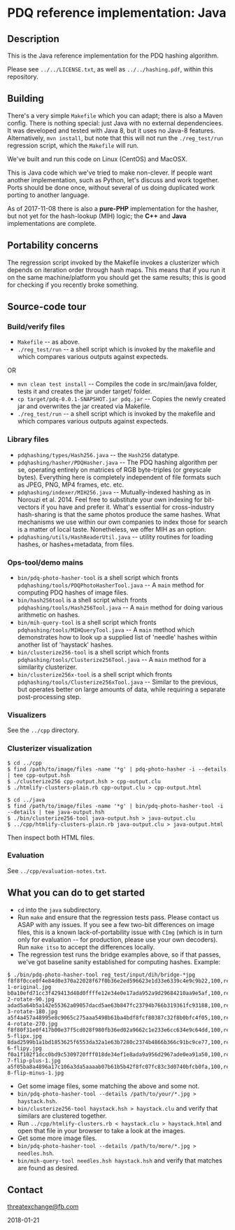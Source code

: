 # PDQ reference implementation: Java

## Description

This is the Java reference implementation for the PDQ hashing algorithm.

Please see `../../LICENSE.txt`, as well as `../../hashing.pdf`, within this repository.

## Building

There's a very simple `Makefile` which you can adapt; there is also a Maven config.  There is nothing special: just Java with no external dependenciees. It was developed and tested with Java 8, but it uses no Java-8 features. Alternatively, `mvn install`, but note that this will not run the `./reg_test/run` regression script, which the `Makefile` will run.

We've built and run this code on Linux (CentOS) and MacOSX.


This is Java code which we've tried to make non-clever. If people want another implementation, such as Python, let's discuss and work together. Ports should be done once, without several of us doing duplicated work porting to another language. 

As of 2017-11-08 there is also a **pure-PHP** implementation for the hasher, but not yet for the hash-lookup (MIH) logic; the **C++** and **Java** implementations are complete.

## Portability concerns

The regression script invoked by the Makefile invokes a clusterizer which depends on iteration order through hash maps. This means that if you run it on the same machine/platform you should get the same results; this is good for checking if you recently broke something.

## Source-code tour

### Build/verify files

* `Makefile` -- as above.
* `./reg_test/run` -- a shell script which is invoked by the makefile and which compares various outputs against expecteds.

OR

* `mvn clean test install` -- Compiles the code in src/main/java folder, tests it and creates the jar under target/ folder.
* `cp target/pdq-0.0.1-SNAPSHOT.jar pdq.jar` -- Copies the newly created jar and overwrites the jar created via Makefile.
* `./reg_test/run` -- a shell script which is invoked by the makefile and which compares various outputs against expecteds.

### Library files

* `pdqhashing/types/Hash256.java` -- the `Hash256` datatype.
* `pdqhashing/hasher/PDQHasher.java` -- The PDQ hashing algorithm per se, operating entirely on matrices of RGB byte-triples (or greyscale bytes). Everything here is completely independent of file formats such as JPEG, PNG, MP4 frames, etc. etc.
* `pdqhashing/indexer/MIH256.java` -- Mutually-indexed hashing as in Norouzi et al. 2014. Feel free to substitute your own indexing for bit-vectors if you have and prefer it. What's essential for cross-industry hash-sharing is that the same photos produce the same hashes. What mechanisms we use within our own companies to index those for search is a matter of local taste. Nonetheless, we offer MIH as an option.
* `pdqhashing/utils/HashReaderUtil.java` -- utility routines for loading hashes, or hashes+metadata, from files.

### Ops-tool/demo mains

* `bin/pdq-photo-hasher-tool` is a shell script which fronts `pdqhashing/tools/PDQPhotoHasherTool.java` -- A `main` method for computing PDQ hashes of image files.
* `bin/hash256tool` is a shell script which fronts `pdqhashing/tools/Hash256Tool.java` -- A `main` method for doing various arithmetic on hashes.
* `bin/mih-query-tool` is a shell script which fronts `pdqhashing/tools/MIHQueryTool.java` -- A `main` method which demonstrates how to look up a supplied list of 'needle' hashes within another list of 'haystack' hashes.
* `bin/clusterize256-tool` is a shell script which fronts `pdqhashing/tools/Clusterize256Tool.java` -- A `main` method for a similarity clusterizer.
* `bin/clusterize256x-tool` is a shell script which fronts `pdqhashing/tools/Clusterize256xTool.java` -- Similar to the previous, but operates better on large amounts of data, while requiring a separate post-processing step.

### Visualizers

See the `../cpp` directory.

### Clusterizer visualization

```
$ cd ../cpp
$ find /path/to/image/files -name '*g' | pdq-photo-hasher -i --details | tee cpp-output.hsh
$ ./clusterize256 cpp-output.hsh > cpp-output.clu
$ ./htmlify-clusters-plain.rb cpp-output.clu > cpp-output.html

$ cd ../java
$ find /path/to/image/files -name '*g' | bin/pdq-photo-hasher-tool -i --details | tee java-output.hsh
$ ./bin/clusterize256-tool java-output.hsh > java-output.clu
$ ../cpp/htmlify-clusters-plain.rb java-output.clu > java-output.html
```

Then inspect both HTML files.

### Evaluation

See `../cpp/evaluation-notes.txt`.

## What you can do to get started

* `cd` into the `java` subdirectory.
* Run `make` and ensure that the regression tests pass. Please contact us ASAP with any issues. If you see a few two-bit differences on image files, this is a known lack-of-portability issue with `CImg` (which is in turn only for evaluation -- for production, please use your own decoders). Run `make itso` to accept the differences locally.
* The regression test runs the bridge examples above, so if that passes, we've got baseline sanity established for computing hashes. Example:
```
$ ./bin/pdq-photo-hasher-tool reg_test/input/dih/bridge-*jpg
f8f8f0cce0f4e84d0e370a22028f67f0b36e2ed596623e1d33e6339c4e9c9b22,100,reg_test/input/dih/bridge-1-original.jpg
b0a10efd71cc3f429413d48d0ffffe12e34e0e17ada952a9d29684210aa9e5af,100,reg_test/input/dih/bridge-2-rotate-90.jpg
adad5a64b5a142e55362a09057dacd5ae63b847fc23794b766b319361fc93188,100,reg_test/input/dih/bridge-3-rotate-180.jpg
a5f4a457a48995e8c9065c275aaa5498b61ba4bdf8fcf80387c32f8b0bfc4f05,100,reg_test/input/dih/bridge-4-rotate-270.jpg
f8f80f31e0f417b00e37f5cd028f980fb36ed02a9662c1e233e6cc634e9c64dd,100,reg_test/input/dih/bridge-5-flipx.jpg
8dad2599b1a1bd1853625f6553da32a1e63b7280c2374b4866b366c91bc9ce77,100,reg_test/input/dih/bridge-6-flipy.jpg
f0a1f102f1dcc0bd9c5309720fff018de34ef1e8ada9a956d2967ade0ea91a50,100,reg_test/input/dih/bridge-7-flip-plus-1.jpg
a5f05ba8a4896a17c106a3da5aaaab07b61b5b42f8fc07fc83c3d0740bfcb0fa,100,reg_test/input/dih/bridge-8-flip-minus-1.jpg
```

* Get some image files, some matching the above and some not.
* `bin/pdq-photo-hasher-tool --details /path/to/your/*.jpg > haystack.hsh`.
* `bin/clusterize256-tool haystack.hsh > haystack.clu` and verify that similars are clustered together.
* Run `../cpp/htmlify-clusters.rb < haystack.clu > haystack.html` and open that file in your browser to take a look at the images.
* Get some more image files.
* `bin/pdq-photo-hasher-tool --details /path/to/more/*.jpg > needles.hsh`.
* `bin/mih-query-tool needles.hsh haystack.hsh` and verify that matches are found as desired.

## Contact

threatexchange@fb.com

2018-01-21
